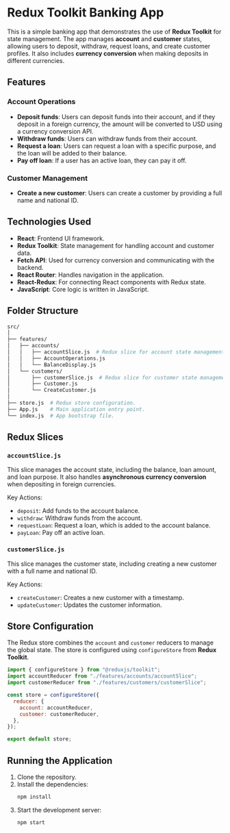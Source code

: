 # Redux Toolkit Banking App

This is a simple banking app that demonstrates the use of **Redux Toolkit** for state management. The app manages **account** and **customer** states, allowing users to deposit, withdraw, request loans, and create customer profiles. It also includes **currency conversion** when making deposits in different currencies.

## Features

### Account Operations

- **Deposit funds**: Users can deposit funds into their account, and if they deposit in a foreign currency, the amount will be converted to USD using a currency conversion API.
- **Withdraw funds**: Users can withdraw funds from their account.
- **Request a loan**: Users can request a loan with a specific purpose, and the loan will be added to their balance.
- **Pay off loan**: If a user has an active loan, they can pay it off.

### Customer Management

- **Create a new customer**: Users can create a customer by providing a full name and national ID.

## Technologies Used

- **React**: Frontend UI framework.
- **Redux Toolkit**: State management for handling account and customer data.
- **Fetch API**: Used for currency conversion and communicating with the backend.
- **React Router**: Handles navigation in the application.
- **React-Redux**: For connecting React components with Redux state.
- **JavaScript**: Core logic is written in JavaScript.

## Folder Structure

```bash
src/
│
├── features/
│   ├── accounts/
│   │   ├── accountSlice.js  # Redux slice for account state management.
│   │   ├── AccountOperations.js
│   │   └── BalanceDisplay.js
│   └── customers/
│       ├── customerSlice.js  # Redux slice for customer state management.
│       ├── Customer.js
│       └── CreateCustomer.js
│
├── store.js  # Redux store configuration.
├── App.js    # Main application entry point.
└── index.js  # App bootstrap file.
```

## Redux Slices

### `accountSlice.js`

This slice manages the account state, including the balance, loan amount, and loan purpose. It also handles **asynchronous currency conversion** when depositing in foreign currencies.

Key Actions:

- `deposit`: Add funds to the account balance.
- `withdraw`: Withdraw funds from the account.
- `requestLoan`: Request a loan, which is added to the account balance.
- `payLoan`: Pay off an active loan.

### `customerSlice.js`

This slice manages the customer state, including creating a new customer with a full name and national ID.

Key Actions:

- `createCustomer`: Creates a new customer with a timestamp.
- `updateCustomer`: Updates the customer information.

## Store Configuration

The Redux store combines the `account` and `customer` reducers to manage the global state. The store is configured using `configureStore` from **Redux Toolkit**.

```js
import { configureStore } from "@reduxjs/toolkit";
import accountReducer from "./features/accounts/accountSlice";
import customerReducer from "./features/customers/customerSlice";

const store = configureStore({
  reducer: {
    account: accountReducer,
    customer: customerReducer,
  },
});

export default store;
```

## Running the Application

1. Clone the repository.
2. Install the dependencies:
   ```bash
   npm install
   ```
3. Start the development server:
   ```bash
   npm start
   ```
